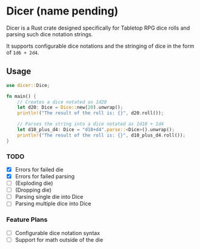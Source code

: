 # Dicer (name pending)

Dicer is a Rust crate designed specifically for Tabletop RPG dice rolls and parsing such dice notation strings.

It supports configurable dice notations and the stringing of dice in the form of `1d6 + 2d4`.

## Usage
```rust
use dicer::Dice;

fn main() {
    // Creates a dice notated as 1d20
    let d20: Dice = Dice::new(20).unwrap();
    println!("The result of the roll is: {}", d20.roll());

    // Parses the string into a dice notated as 1d10 + 1d4
    let d10_plus_d4: Dice = "d10+d4".parse::<Dice>().unwrap();
    println!("The result of the roll is: {}", d10_plus_d4.roll());
}
```

### TODO
- [x] Errors for failed die
- [x] Errors for failed parsing
- [ ] (Exploding die)
- [ ] (Dropping die)
- [ ] Parsing single die into Dice
- [ ] Parsing multiple dice into Dice

### Feature Plans
- [ ] Configurable dice notation syntax
- [ ] Support for math outside of the die